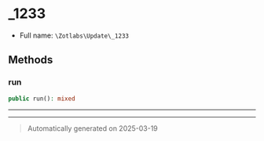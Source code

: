 
# _1233





* Full name: `\Zotlabs\Update\_1233`




## Methods


### run



```php
public run(): mixed
```












***


***
> Automatically generated on 2025-03-19

